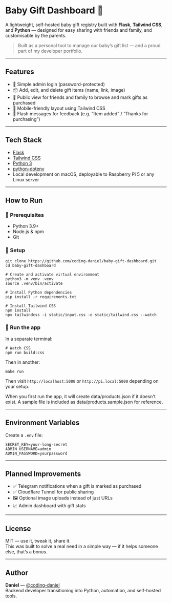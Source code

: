 # Baby Gift Dashboard 🎁

A lightweight, self-hosted baby gift registry built with **Flask**, **Tailwind CSS**, and **Python** — designed for easy sharing with friends and family, and customisable by the parents.

> Built as a personal tool to manage our baby’s gift list — and a proud part of my developer portfolio.

---

## Features

- 🔐 Simple admin login (password-protected)
- 📦 Add, edit, and delete gift items (name, link, image)
- 👀 Public view for friends and family to browse and mark gifts as purchased
- 📲 Mobile-friendly layout using Tailwind CSS
- 💬 Flash messages for feedback (e.g. “Item added” / “Thanks for purchasing”)

---

## Tech Stack

- [Flask](https://flask.palletsprojects.com/)
- [Tailwind CSS](https://tailwindcss.com/)
- [Python 3](https://www.python.org/)
- [python-dotenv](https://pypi.org/project/python-dotenv/)
- Local development on macOS, deployable to Raspberry Pi 5 or any Linux server

---

## How to Run

### 🔧 Prerequisites

- Python 3.9+
- Node.js & npm
- Git

### 🧪 Setup

    git clone https://github.com/coding-daniel/baby-gift-dashboard.git
    cd baby-gift-dashboard

    # Create and activate virtual environment
    python3 -m venv .venv
    source .venv/bin/activate

    # Install Python dependencies
    pip install -r requirements.txt

    # Install Tailwind CSS
    npm install
    npx tailwindcss -i static/input.css -o static/tailwind.css --watch

### 🏃 Run the app

In a separate terminal:

    # Watch CSS
    npm run build:css

Then in another:

    make run

Then visit `http://localhost:5000` or `http://pi.local:5000` depending on your setup.

When you first run the app, it will create data/products.json if it doesn't exist. A sample file is included as data/products.sample.json for reference.

---

## Environment Variables

Create a `.env` file:

    SECRET_KEY=your-long-secret
    ADMIN_USERNAME=admin
    ADMIN_PASSWORD=yourpassword

---

## Planned Improvements

- ✅ Telegram notifications when a gift is marked as purchased
- ✅ Cloudflare Tunnel for public sharing
- 🖼️ Optional image uploads instead of just URLs
- 📈 Admin dashboard with gift stats

---

## License

MIT — use it, tweak it, share it.  
This was built to solve a real need in a simple way — if it helps someone else, that’s a bonus.

---

## Author

**Daniel** — [@coding-daniel](https://github.com/coding-daniel)  
Backend developer transitioning into Python, automation, and self-hosted tools.
